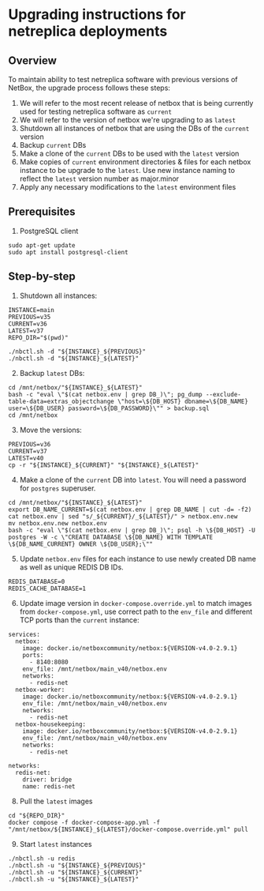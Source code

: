 # Upgrading instructions for netreplica deployments

## Overview

To maintain ability to test netreplica software with previous versions of NetBox, the upgrade process follows these steps:

1. We will refer to the most recent release of netbox that is being currently used for testing netreplica software as `current`
2. We will refer to the version of netbox we're upgrading to as `latest`
3. Shutdown all instances of netbox that are using the DBs of the `current` version
4. Backup `current` DBs
5. Make a clone of the `current` DBs to be used with the `latest` version
6. Make copies of `current` environment directories & files for each netbox instance to be upgrade to the `latest`. Use new instance naming to reflect the `latest` version number as major.minor
7. Apply any necessary modifications to the `latest` environment files

## Prerequisites

1. PostgreSQL client

```Shell
sudo apt-get update
sudo apt install postgresql-client
```

## Step-by-step

1. Shutdown all instances:

```Shell
INSTANCE=main
PREVIOUS=v35
CURRENT=v36
LATEST=v37
REPO_DIR="$(pwd)"

./nbctl.sh -d "${INSTANCE}_${PREVIOUS}"
./nbctl.sh -d "${INSTANCE}_${LATEST}"
```

2. Backup `latest` DBs:

```Shell
cd /mnt/netbox/"${INSTANCE}_${LATEST}"
bash -c "eval \"$(cat netbox.env | grep DB_)\"; pg_dump --exclude-table-data=extras_objectchange \"host=\${DB_HOST} dbname=\${DB_NAME} user=\${DB_USER} password=\${DB_PASSWORD}\"" > backup.sql
cd /mnt/netbox
```

3. Move the versions:

```Shell
PREVIOUS=v36
CURRENT=v37
LATEST=v40
cp -r "${INSTANCE}_${CURRENT}" "${INSTANCE}_${LATEST}"
```

4. Make a clone of the `current` DB into `latest`. You will need a password for `postgres` superuser.

```Shell
cd /mnt/netbox/"${INSTANCE}_${LATEST}"
export DB_NAME_CURRENT=$(cat netbox.env | grep DB_NAME | cut -d= -f2)
cat netbox.env | sed "s/_${CURRENT}/_${LATEST}/" > netbox.env.new
mv netbox.env.new netbox.env
bash -c "eval \"$(cat netbox.env | grep DB_)\"; psql -h \${DB_HOST} -U postgres -W -c \"CREATE DATABASE \${DB_NAME} WITH TEMPLATE \${DB_NAME_CURRENT} OWNER \${DB_USER};\""
```

5. Update `netbox.env` files for each instance to use newly created DB name as well as unique REDIS DB IDs.

```
REDIS_DATABASE=0
REDIS_CACHE_DATABASE=1
```

6. Update image version in `docker-compose.override.yml` to match images from `docker-compose.yml`, use correct path to the `env_file` and different TCP ports than the `current` instance:

```
services:
  netbox:
    image: docker.io/netboxcommunity/netbox:${VERSION-v4.0-2.9.1}
    ports:
      - 8140:8080
    env_file: /mnt/netbox/main_v40/netbox.env
    networks:
      - redis-net
  netbox-worker:
    image: docker.io/netboxcommunity/netbox:${VERSION-v4.0-2.9.1}
    env_file: /mnt/netbox/main_v40/netbox.env
    networks:
      - redis-net
  netbox-housekeeping:
    image: docker.io/netboxcommunity/netbox:${VERSION-v4.0-2.9.1}
    env_file: /mnt/netbox/main_v40/netbox.env
    networks:
      - redis-net

networks:
  redis-net:
    driver: bridge
    name: redis-net
```

8. Pull the `latest` images

```Shell
cd "${REPO_DIR}"
docker compose -f docker-compose-app.yml -f "/mnt/netbox/${INSTANCE}_${LATEST}/docker-compose.override.yml" pull
```

9. Start `latest` instances

```Shell
./nbctl.sh -u redis
./nbctl.sh -u "${INSTANCE}_${PREVIOUS}"
./nbctl.sh -u "${INSTANCE}_${CURRENT}"
./nbctl.sh -u "${INSTANCE}_${LATEST}"
```

